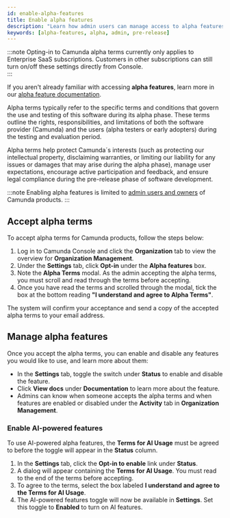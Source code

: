 ```yaml
---
id: enable-alpha-features
title: Enable alpha features
description: "Learn how admin users can manage access to alpha features in Console and Modeler. "
keywords: [alpha-features, alpha, admin, pre-release]
---
```


:::note
Opting-in to Camunda alpha terms currently only applies to Enterprise SaaS subscriptions.
Customers in other subscriptions can still turn on/off these settings directly from Console.  
:::

If you aren't already familiar with accessing **alpha features**, learn more in our [alpha feature documentation](/components/early-access/alpha/alpha-features.md).

Alpha terms typically refer to the specific terms and conditions that govern the use and testing of this software during its alpha phase. These terms outline the rights, responsibilities, and limitations of both the software provider (Camunda) and the users (alpha testers or early adopters) during the testing and evaluation period.

Alpha terms help protect Camunda´s interests (such as protecting our intellectual property, disclaiming warranties, or limiting our liability for any issues or damages that may arise during the alpha phase), manage user expectations, encourage active participation and feedback, and ensure legal compliance during the pre-release phase of software development.

:::note
Enabling alpha features is limited to [admin users and owners](/components/console/manage-organization/manage-users.md) of Camunda products.
:::

## Accept alpha terms

To accept alpha terms for Camunda products, follow the steps below:

1. Log in to Camunda Console and click the **Organization** tab to view the overview for **Organization Management**.
2. Under the **Settings** tab, click **Opt-in** under the **Alpha features** box.
3. Note the **Alpha Terms** modal. As the admin accepting the alpha terms, you must scroll and read through the terms before accepting.
4. Once you have read the terms and scrolled through the modal, tick the box at the bottom reading **"I understand and agree to Alpha Terms"**.

The system will confirm your acceptance and send a copy of the accepted alpha terms to your email address.

## Manage alpha features

Once you accept the alpha terms, you can enable and disable any features you would like to use, and learn more about them:

- In the **Settings** tab, toggle the switch under **Status** to enable and disable the feature.
- Click **View docs** under **Documentation** to learn more about the feature.
- Admins can know when someone accepts the alpha terms and when features are enabled or disabled under the **Activity** tab in **Organization Management**.

### Enable AI-powered features

To use AI-powered alpha features, the **Terms for AI Usage** must be agreed to before the toggle will appear in the **Status** column.

1. In the **Settings** tab, click the **Opt-in to enable** link under **Status**.
2. A dialog will appear containing the **Terms for AI Usage**. You must read to the end of the terms before accepting.
3. To agree to the terms, select the box labeled **I understand and agree to the Terms for AI Usage**.
4. The AI-powered features toggle will now be available in **Settings**. Set this toggle to **Enabled** to turn on AI features.
